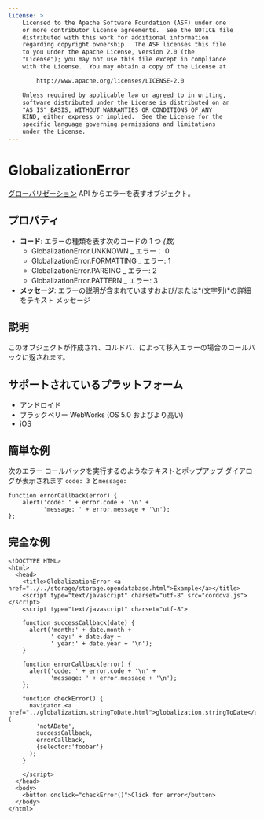 ```yaml
---
license: >
    Licensed to the Apache Software Foundation (ASF) under one
    or more contributor license agreements.  See the NOTICE file
    distributed with this work for additional information
    regarding copyright ownership.  The ASF licenses this file
    to you under the Apache License, Version 2.0 (the
    "License"); you may not use this file except in compliance
    with the License.  You may obtain a copy of the License at

        http://www.apache.org/licenses/LICENSE-2.0

    Unless required by applicable law or agreed to in writing,
    software distributed under the License is distributed on an
    "AS IS" BASIS, WITHOUT WARRANTIES OR CONDITIONS OF ANY
    KIND, either express or implied.  See the License for the
    specific language governing permissions and limitations
    under the License.
---
```


# GlobalizationError

<a href="../globalization.html">グローバリゼーション</a> API からエラーを表すオブジェクト。

## プロパティ

*   **コード**: エラーの種類を表す次のコードの 1 つ *(数)* 
    *   GlobalizationError.UNKNOWN _ エラー： 0
    *   GlobalizationError.FORMATTING _ エラー: 1
    *   GlobalizationError.PARSING _ エラー: 2
    *   GlobalizationError.PATTERN _ エラー: 3
*   **メッセージ**: エラーの説明が含まれていますおよび/または*(文字列)*の詳細をテキスト メッセージ

## 説明

このオブジェクトが作成され、コルドバ、によって移入エラーの場合のコールバックに返されます。

## サポートされているプラットフォーム

*   アンドロイド
*   ブラックベリー WebWorks (OS 5.0 およびより高い)
*   iOS

## 簡単な例

次のエラー コールバックを実行するのようなテキストとポップアップ ダイアログが表示されます `code: 3` と`message:`

    function errorCallback(error) {
        alert('code: ' + error.code + '\n' +
              'message: ' + error.message + '\n');
    };
    

## 完全な例

    <!DOCTYPE HTML>
    <html>
      <head>
        <title>GlobalizationError <a href="../../storage/storage.opendatabase.html">Example</a></title>
        <script type="text/javascript" charset="utf-8" src="cordova.js"></script>
        <script type="text/javascript" charset="utf-8">
    
        function successCallback(date) {
          alert('month:' + date.month +
                ' day:' + date.day +
                ' year:' + date.year + '\n');
        }
    
        function errorCallback(error) {
          alert('code: ' + error.code + '\n' +
                'message: ' + error.message + '\n');
        };
    
        function checkError() {
          navigator.<a href="../globalization.stringToDate.html">globalization.stringToDate</a>(
            'notADate',
            successCallback,
            errorCallback,
            {selector:'foobar'}
          );
        }
    
        </script>
      </head>
      <body>
        <button onclick="checkError()">Click for error</button>
      </body>
    </html>